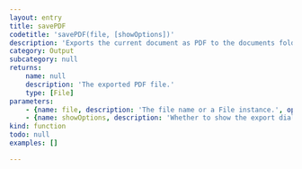 ```yaml
---
layout: entry
title: savePDF
codetitle: 'savePDF(file, [showOptions])'
description: 'Exports the current document as PDF to the documents folder. Please note, that export options default to the last used export settings.'
category: Output
subcategory: null
returns:
    name: null
    description: 'The exported PDF file.'
    type: [File]
parameters:
    - {name: file, description: 'The file name or a File instance.', optional: false, type: [String, File]}
    - {name: showOptions, description: 'Whether to show the export dialog.', optional: true, type: [Boolean]}
kind: function
todo: null
examples: []

---
```


